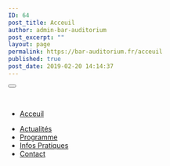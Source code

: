 ```yaml
---
ID: 64
post_title: Acceuil
author: admin-bar-auditorium
post_excerpt: ""
layout: page
permalink: https://bar-auditorium.fr/acceuil
published: true
post_date: 2019-02-20 14:14:37
---
```

<button id="elementor-menu-toggle"></button>
				<nav itemtype="http://schema.org/SiteNavigationElement" itemscope="itemscope" id="elementor-navigation" role="navigation" aria-label="Elementor Menu">				
				<ul id="elementor-navmenu"><li><a href="https://bar-auditorium.fr/acceuil">Acceuil</a></li>
<li><a href="https://bar-auditorium.fr/hello-world">Actualités</a></li>
<li><a href="https://bar-auditorium.fr/programmes">Programme</a></li>
<li><a href="https://bar-auditorium.fr/infos-pratiques">Infos Pratiques</a></li>
<li><a href="https://bar-auditorium.fr/contact">Contact</a></li>
</ul>		
								</nav>